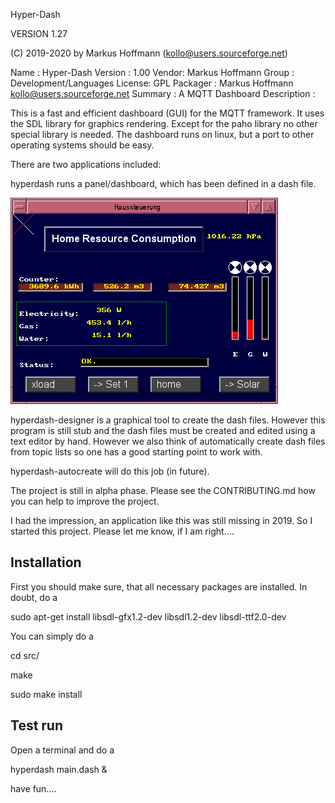 Hyper-Dash
    
VERSION 1.27

(C) 2019-2020 by Markus Hoffmann
(kollo@users.sourceforge.net)

Name        : Hyper-Dash
Version     : 1.00                              Vendor: Markus Hoffmann
Group       : Development/Languages             License: GPL
Packager    : Markus Hoffmann <kollo@users.sourceforge.net>
Summary     : A MQTT Dashboard
Description :

This is a fast and efficient dashboard (GUI) for the MQTT framework. It uses
the SDL library for graphics rendering. Except for the paho library no other
special library is needed. The dashboard runs on linux, but a port to other
operating systems should be easy. 

There are two applications included: 

hyperdash runs a panel/dashboard, which has been defined in a dash file. 

<img src="screenshots/Haussteuerung.png">

hyperdash-designer is a graphical tool to create the dash files. However 
this program is still stub and the dash files must be created and edited using 
a text editor by hand. However we also think of automatically create dash files 
from topic lists so one has a good starting point to work with. 

hyperdash-autocreate will do this job (in future). 

The project is still in alpha phase. Please see the CONTRIBUTING.md how you can
help to improve the project. 

I had the impression, an application like this was still missing in 2019. 
So I started this project. Please let me know, if I am right....

## Installation

First you should make sure, that all necessary packages are installed. In doubt, 
do a 

sudo apt-get install libsdl-gfx1.2-dev libsdl1.2-dev libsdl-ttf2.0-dev


You can simply do a 

cd src/

make

sudo make install

## Test run

Open a terminal and do a 

hyperdash main.dash &

have fun....
